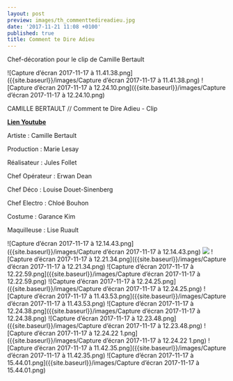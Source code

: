 ```yaml
---
layout: post
preview: images/th_commenttedireadieu.jpg
date: '2017-11-21 11:08 +0100'
published: true
title: Comment te Dire Adieu
---
```

Chef-décoration pour le clip de Camille Bertault

![Capture d’écran 2017-11-17 à 11.41.38.png]({{site.baseurl}}/images/Capture d’écran 2017-11-17 à 11.41.38.png)
![Capture d’écran 2017-11-17 à 12.24.10.png]({{site.baseurl}}/images/Capture d’écran 2017-11-17 à 12.24.10.png)


CAMILLE BERTAULT // Comment te Dire Adieu - Clip

[**Lien Youtube**](https://youtu.be/hspfL6cPGfI)

Artiste : Camille Bertault

Production : Marie Lesay 

Réalisateur : Jules Follet

Chef Opérateur : Erwan Dean

Chef Déco : Louise Douet-Sinenberg

Chef Electro : Chloé Bouhon

Costume : Garance Kim

Maquilleuse : Lise Ruault

![Capture d’écran 2017-11-17 à 12.14.43.png]({{site.baseurl}}/images/Capture d’écran 2017-11-17 à 12.14.43.png)
![]({{site.baseurl}}/images/Capture%20d%E2%80%99e%CC%81cran%202017-11-17%20a%CC%80%2012.15.34.png)
![Capture d’écran 2017-11-17 à 12.21.34.png]({{site.baseurl}}/images/Capture d’écran 2017-11-17 à 12.21.34.png)
![Capture d’écran 2017-11-17 à 12.22.59.png]({{site.baseurl}}/images/Capture d’écran 2017-11-17 à 12.22.59.png)
![Capture d’écran 2017-11-17 à 12.24.25.png]({{site.baseurl}}/images/Capture d’écran 2017-11-17 à 12.24.25.png)
![Capture d’écran 2017-11-17 à 11.43.53.png]({{site.baseurl}}/images/Capture d’écran 2017-11-17 à 11.43.53.png)
![Capture d’écran 2017-11-17 à 12.24.38.png]({{site.baseurl}}/images/Capture d’écran 2017-11-17 à 12.24.38.png)
![Capture d’écran 2017-11-17 à 12.23.48.png]({{site.baseurl}}/images/Capture d’écran 2017-11-17 à 12.23.48.png)
![Capture d’écran 2017-11-17 à 12.24.22 1.png]({{site.baseurl}}/images/Capture d’écran 2017-11-17 à 12.24.22 1.png)
![Capture d’écran 2017-11-17 à 11.42.35.png]({{site.baseurl}}/images/Capture d’écran 2017-11-17 à 11.42.35.png)
![Capture d’écran 2017-11-17 à 15.44.01.png]({{site.baseurl}}/images/Capture d’écran 2017-11-17 à 15.44.01.png)
